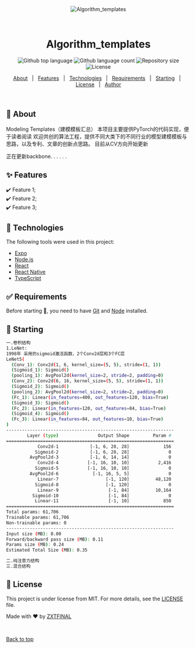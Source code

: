 <div align="center" id="top"> 
  <img src="./.github/app.gif" alt="Algorithm_templates" />

  &#xa0;

  <!-- <a href="https://algorithm_templates.netlify.app">Demo</a> -->
</div>

<h1 align="center">Algorithm_templates</h1>

<p align="center">
  <img alt="Github top language" src="https://img.shields.io/github/languages/top/{{YOUR_GITHUB_USERNAME}}/algorithm_templates?color=56BEB8">

  <img alt="Github language count" src="https://img.shields.io/github/languages/count/{{YOUR_GITHUB_USERNAME}}/algorithm_templates?color=56BEB8">

  <img alt="Repository size" src="https://img.shields.io/github/repo-size/{{YOUR_GITHUB_USERNAME}}/algorithm_templates?color=56BEB8">

  <img alt="License" src="https://img.shields.io/github/license/{{YOUR_GITHUB_USERNAME}}/algorithm_templates?color=56BEB8">

  <!-- <img alt="Github issues" src="https://img.shields.io/github/issues/{{YOUR_GITHUB_USERNAME}}/algorithm_templates?color=56BEB8" /> -->

  <!-- <img alt="Github forks" src="https://img.shields.io/github/forks/{{YOUR_GITHUB_USERNAME}}/algorithm_templates?color=56BEB8" /> -->

  <!-- <img alt="Github stars" src="https://img.shields.io/github/stars/{{YOUR_GITHUB_USERNAME}}/algorithm_templates?color=56BEB8" /> -->
</p>

<!-- Status -->

<!-- <h4 align="center"> 
	🚧  Algorithm_templates 🚀 Under construction...  🚧
</h4> 

<hr> -->

<p align="center">
  <a href="#dart-about">About</a> &#xa0; | &#xa0; 
  <a href="#sparkles-features">Features</a> &#xa0; | &#xa0;
  <a href="#rocket-technologies">Technologies</a> &#xa0; | &#xa0;
  <a href="#white_check_mark-requirements">Requirements</a> &#xa0; | &#xa0;
  <a href="#checkered_flag-starting">Starting</a> &#xa0; | &#xa0;
  <a href="#memo-license">License</a> &#xa0; | &#xa0;
  <a href="https://github.com/{{YOUR_GITHUB_USERNAME}}" target="_blank">Author</a>
</p>

<br>

## :dart: About ##

Modeling Templates（建模模板汇总）
本项目主要提供PyTorch的代码实现，便于读者阅读
欢迎共创的算法工程，提供不同大类下的不同行业的模型建模模板与思路，以及专利、文章的创新点思路。
目前从CV方向开始更新

正在更新backbone. . . . . .


## :sparkles: Features ##

:heavy_check_mark: Feature 1;\
:heavy_check_mark: Feature 2;\
:heavy_check_mark: Feature 3;

## :rocket: Technologies ##

The following tools were used in this project:

- [Expo](https://expo.io/)
- [Node.js](https://nodejs.org/en/)
- [React](https://pt-br.reactjs.org/)
- [React Native](https://reactnative.dev/)
- [TypeScript](https://www.typescriptlang.org/)

## :white_check_mark: Requirements ##

Before starting :checkered_flag:, you need to have [Git](https://git-scm.com) and [Node](https://nodejs.org/en/) installed.

## :checkered_flag: Starting ##

```bash
一.卷积结构
1.LeNet:
1998年 采用的sigmoid激活函数，2个Conv2d层和3个FC层
LeNet5(
  (Conv_1): Conv2d(1, 6, kernel_size=(5, 5), stride=(1, 1))
  (Sigmoid_1): Sigmoid()
  (pooling_1): AvgPool2d(kernel_size=2, stride=2, padding=0)
  (Conv_2): Conv2d(6, 16, kernel_size=(5, 5), stride=(1, 1))
  (Sigmoid_2): Sigmoid()
  (pooling_2): AvgPool2d(kernel_size=2, stride=2, padding=0)
  (Fc_1): Linear(in_features=400, out_features=120, bias=True)
  (Sigmoid_3): Sigmoid()
  (Fc_2): Linear(in_features=120, out_features=84, bias=True)
  (Sigmoid_4): Sigmoid()
  (Fc_3): Linear(in_features=84, out_features=10, bias=True)
)
----------------------------------------------------------------
        Layer (type)               Output Shape         Param #
================================================================
            Conv2d-1            [-1, 6, 28, 28]             156
           Sigmoid-2            [-1, 6, 28, 28]               0
         AvgPool2d-3            [-1, 6, 14, 14]               0
            Conv2d-4           [-1, 16, 10, 10]           2,416
           Sigmoid-5           [-1, 16, 10, 10]               0
         AvgPool2d-6             [-1, 16, 5, 5]               0
            Linear-7                  [-1, 120]          48,120
           Sigmoid-8                  [-1, 120]               0
            Linear-9                   [-1, 84]          10,164
          Sigmoid-10                   [-1, 84]               0
           Linear-11                   [-1, 10]             850
================================================================
Total params: 61,706
Trainable params: 61,706
Non-trainable params: 0
----------------------------------------------------------------
Input size (MB): 0.00
Forward/backward pass size (MB): 0.11
Params size (MB): 0.24
Estimated Total Size (MB): 0.35

二.纯注意力结构
三.混合结构
```

## :memo: License ##

This project is under license from MIT. For more details, see the [LICENSE](LICENSE.md) file.


Made with :heart: by <a href="https://github.com/ZXTFINAL" target="_blank">ZXTFINAL</a>

&#xa0;

<a href="#top">Back to top</a>
